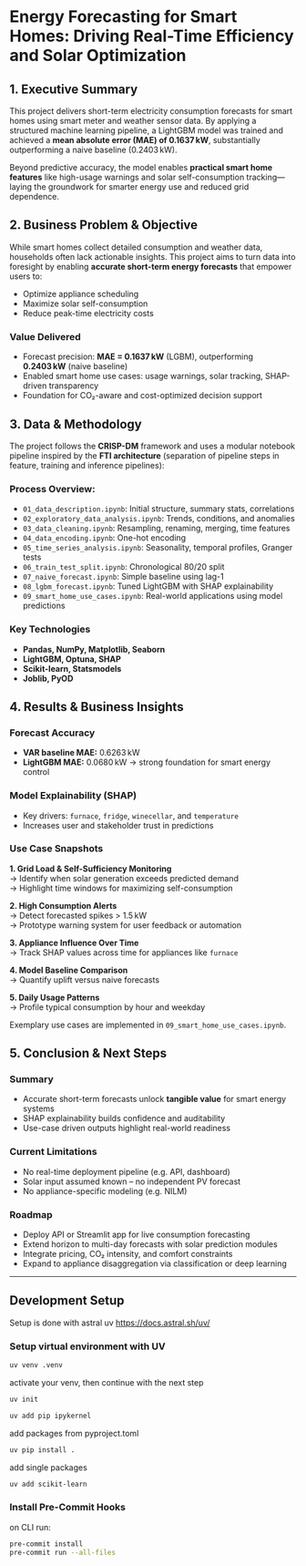 # Energy Forecasting for Smart Homes: Driving Real-Time Efficiency and Solar Optimization

## 1. **Executive Summary**

This project delivers short-term electricity consumption forecasts for smart homes using smart meter and weather sensor data. By applying a structured machine learning pipeline, a LightGBM model was trained and achieved a **mean absolute error (MAE) of 0.1637 kW**, substantially outperforming a naive baseline (0.2403 kW).

Beyond predictive accuracy, the model enables **practical smart home features** like high-usage warnings and solar self-consumption tracking—laying the groundwork for smarter energy use and reduced grid dependence.

## 2. **Business Problem & Objective**

While smart homes collect detailed consumption and weather data, households often lack actionable insights. This project aims to turn data into foresight by enabling **accurate short-term energy forecasts** that empower users to:

- Optimize appliance scheduling
- Maximize solar self-consumption
- Reduce peak-time electricity costs

### Value Delivered

- Forecast precision: **MAE = 0.1637 kW** (LGBM), outperforming **0.2403 kW** (naive baseline)  
- Enabled smart home use cases: usage warnings, solar tracking, SHAP-driven transparency  
- Foundation for CO₂-aware and cost-optimized decision support

## 3. **Data & Methodology**

The project follows the **CRISP-DM** framework and uses a modular notebook pipeline inspired by the **FTI architecture** (separation of pipeline steps in feature, training and inference pipelines):

### Process Overview:
- `01_data_description.ipynb`: Initial structure, summary stats, correlations
- `02_exploratory_data_analysis.ipynb`: Trends, conditions, and anomalies
- `03_data_cleaning.ipynb`: Resampling, renaming, merging, time features
- `04_data_encoding.ipynb`: One-hot encoding
- `05_time_series_analysis.ipynb`: Seasonality, temporal profiles, Granger tests
- `06_train_test_split.ipynb`: Chronological 80/20 split
- `07_naive_forecast.ipynb`: Simple baseline using lag-1
- `08_lgbm_forecast.ipynb`: Tuned LightGBM with SHAP explainability
- `09_smart_home_use_cases.ipynb`: Real-world applications using model predictions

### Key Technologies

- **Pandas, NumPy, Matplotlib, Seaborn**  
- **LightGBM, Optuna, SHAP**  
- **Scikit-learn, Statsmodels**  
- **Joblib, PyOD**  

## 4. **Results & Business Insights**

### Forecast Accuracy
- **VAR baseline MAE:** 0.6263 kW
- **LightGBM MAE:** 0.0680 kW → strong foundation for smart energy control

### Model Explainability (SHAP)
- Key drivers: `furnace`, `fridge`, `winecellar`, and `temperature`
- Increases user and stakeholder trust in predictions

### Use Case Snapshots

**1. Grid Load & Self-Sufficiency Monitoring**  
→ Identify when solar generation exceeds predicted demand  
→ Highlight time windows for maximizing self-consumption

**2. High Consumption Alerts**  
→ Detect forecasted spikes > 1.5 kW  
→ Prototype warning system for user feedback or automation

**3. Appliance Influence Over Time**  
→ Track SHAP values across time for appliances like `furnace`

**4. Model Baseline Comparison**  
→ Quantify uplift versus naive forecasts

**5. Daily Usage Patterns**  
→ Profile typical consumption by hour and weekday

Exemplary use cases are implemented in `09_smart_home_use_cases.ipynb`.

## 5. **Conclusion & Next Steps**

### Summary
- Accurate short-term forecasts unlock **tangible value** for smart energy systems
- SHAP explainability builds confidence and auditability
- Use-case driven outputs highlight real-world readiness

### Current Limitations
- No real-time deployment pipeline (e.g. API, dashboard)
- Solar input assumed known – no independent PV forecast
- No appliance-specific modeling (e.g. NILM)

### Roadmap
- Deploy API or Streamlit app for live consumption forecasting
- Extend horizon to multi-day forecasts with solar prediction modules
- Integrate pricing, CO₂ intensity, and comfort constraints
- Expand to appliance disaggregation via classification or deep learning

---

## Development Setup 

Setup is done with astral uv
https://docs.astral.sh/uv/

### Setup virtual environment with UV

```bash
uv venv .venv
```

activate your venv, then continue with the next step

```bash
uv init
```

```bash
uv add pip ipykernel
```

add packages from pyproject.toml

```bash
uv pip install .
```

add single packages

```bash
uv add scikit-learn
```

### Install Pre-Commit Hooks

on CLI run:

```bash
pre-commit install
pre-commit run --all-files
```
